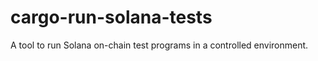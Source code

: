 cargo-run-solana-tests
======================

A tool to run Solana on-chain test programs in a controlled
environment.
